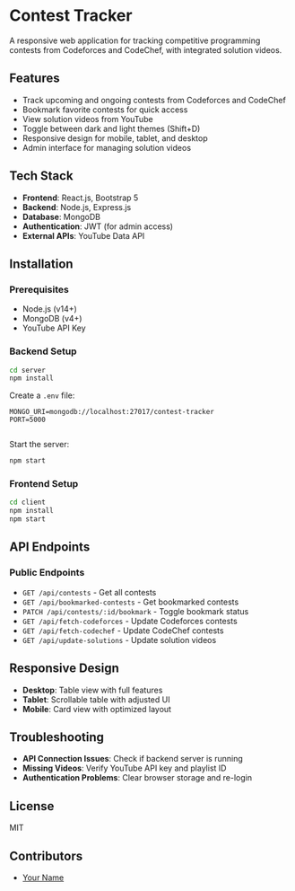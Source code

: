 # Contest Tracker

A responsive web application for tracking competitive programming contests from Codeforces and CodeChef, with integrated solution videos.

## Features

- Track upcoming and ongoing contests from Codeforces and CodeChef
- Bookmark favorite contests for quick access
- View solution videos from YouTube
- Toggle between dark and light themes (Shift+D)
- Responsive design for mobile, tablet, and desktop
- Admin interface for managing solution videos

## Tech Stack

- **Frontend**: React.js, Bootstrap 5
- **Backend**: Node.js, Express.js
- **Database**: MongoDB
- **Authentication**: JWT (for admin access)
- **External APIs**: YouTube Data API

## Installation

### Prerequisites
- Node.js (v14+)
- MongoDB (v4+)
- YouTube API Key

### Backend Setup
```bash
cd server
npm install
```

Create a `.env` file:
```
MONGO_URI=mongodb://localhost:27017/contest-tracker
PORT=5000


```

Start the server:
```bash
npm start
```

### Frontend Setup
```bash
cd client
npm install
npm start
```

## API Endpoints

### Public Endpoints
- `GET /api/contests` - Get all contests
- `GET /api/bookmarked-contests` - Get bookmarked contests
- `PATCH /api/contests/:id/bookmark` - Toggle bookmark status
- `GET /api/fetch-codeforces` - Update Codeforces contests
- `GET /api/fetch-codechef` - Update CodeChef contests
- `GET /api/update-solutions` - Update solution videos



## Responsive Design

- **Desktop**: Table view with full features
- **Tablet**: Scrollable table with adjusted UI
- **Mobile**: Card view with optimized layout


## Troubleshooting

- **API Connection Issues**: Check if backend server is running
- **Missing Videos**: Verify YouTube API key and playlist ID
- **Authentication Problems**: Clear browser storage and re-login

## License

MIT

## Contributors

- [Your Name](https://github.com/Mohitkumar1322)